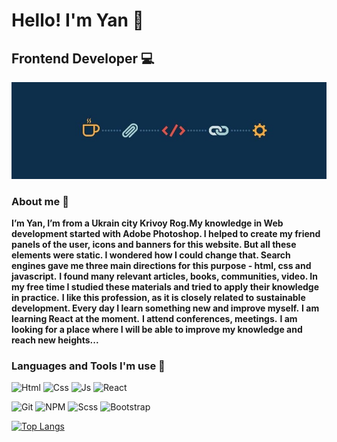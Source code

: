 # Hello! I'm Yan :wave:
## Frontend Developer :computer:

![Header](https://github.com/YanZinchenko/YanZinchenko/blob/main/assets/2348030494.jpg)

### About me :boy:

**I’m Yan, I’m from a Ukrain city Krivoy Rog.My knowledge in Web development started with Adobe Photoshop. I helped to create my friend panels of the user, icons and banners for this website. But all these elements were static. I wondered how I could change that. Search engines gave me three main directions for this purpose - html, css and javascript.**
**I found many relevant articles, books, communities, video. In my free time I studied these materials and tried to apply their knowledge in practice.**
**I like this profession, as it is closely related to sustainable development. Every day I learn something new and improve myself.**
**I am learning React at the moment.**
**I attend conferences, meetings.**
**I am looking for a place where I will be able to improve my knowledge and reach new heights...**
 
###  Languages and Tools I'm use :hammer:
![Html](https://img.shields.io/badge/-HTML-black?style=for-the-badge&logo=HTml5)
![Css](https://img.shields.io/badge/-Css-black?style=for-the-badge&logo=Css3&logoColor=blue)
![Js](https://img.shields.io/badge/-JavaScript-black?style=for-the-badge&logo=JavaScript&logoColor=yellow)
![React](https://img.shields.io/badge/-React-black?style=for-the-badge&logo=React&logoColor=informational)

![Git](https://img.shields.io/badge/-Git-black?style=for-the-badge&logo=Git&logoColor=green)
![NPM](https://img.shields.io/badge/-Npm-black?style=for-the-badge&logo=npm&logoColor=green)
![Scss](https://img.shields.io/badge/-Scss-black?style=for-the-badge&logo=Sass&logoColor=pink)
![Bootstrap](https://img.shields.io/badge/-Bootstrap-black?style=for-the-badge&logo=Bootstrap&logoColor=blueviolet)

[![Top Langs](https://github-readme-stats.vercel.app/api/top-langs/?username=yanzinchenko)](https://github.com/anuraghazra/github-readme-stats)



